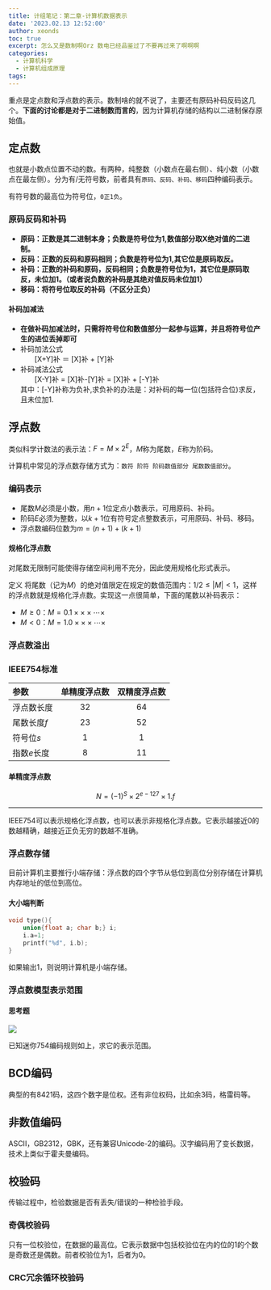 ```yaml
---
title: 计组笔记：第二章-计算机数据表示
date: '2023.02.13 12:52:00'
author: xeonds
toc: true
excerpt: 怎么又是数制啊Orz 数电已经品鉴过了不要再过来了啊啊啊
categories:
  - 计算机科学
  - 计算机组成原理
tags:
---
```


重点是定点数和浮点数的表示。数制啥的就不说了，主要还有原码补码反码这几个。**下面的讨论都是对于二进制数而言的**，因为计算机存储的结构以二进制保存原始值。

## 定点数

也就是小数点位置不动的数。有两种，纯整数（小数点在最右侧）、纯小数（小数点在最左侧）。分为有/无符号数，前者具有`原码、反码、补码、移码`四种编码表示。

有符号数的最高位为符号位，`0正1负`。

### 原码反码和补码

-   **原码：正数是其二进制本身；负数是符号位为1,数值部分取X绝对值的二进制。**
-   **反码：正数的反码和原码相同；负数是符号位为1,其它位是原码取反。**
-   **补码：正数的补码和原码，反码相同；负数是符号位为1，其它位是原码取反，未位加1。（或者说负数的补码是其绝对值反码未位加1）**
-   **移码：将符号位取反的补码（不区分正负）**

#### 补码加减法

-   **在做补码加减法时，只需将符号位和数值部分一起参与运算，并且将符号位产生的进位丢掉即可**
-   补码加法公式  
      [X+Y]补 ＝ [X]补 + [Y]补
-   补码减法公式  
      [X-Y]补 = [X]补-[Y]补 = [X]补 + [-Y]补  
    其中：[-Y]补称为负补,求负补的办法是：对补码的每一位(包括符合位)求反，且未位加1.

## 浮点数

类似科学计数法的表示法：$F=M\times 2^E$，$M$称为尾数，$E$称为阶码。

计算机中常见的浮点数存储方式为：`数符 阶符 阶码数值部分 尾数数值部分`。

### 编码表示

- 尾数$M$必须是小数，用$n+1$位定点小数表示，可用原码、补码。
- 阶码$E$必须为整数，以$k+1$位有符号定点整数表示，可用原码、补码、移码。
- 浮点数编码位数为$m=(n+1)+(k+1)$

#### 规格化浮点数

对尾数无限制可能使得存储空间利用不充分，因此使用规格化形式表示。

定义 将尾数（记为$M$）的绝对值限定在规定的数值范围内：$1/2 \leq |M| \lt 1$，这样的浮点数就是规格化浮点数。实现这一点很简单，下面的尾数以补码表示：

- $M \geq 0$：$M=0.1\times\times\times\cdots\times$
- $M \lt 0$：$M=1.0\times\times\times\cdots\times$

### 浮点数溢出

### IEEE754标准

|参数|单精度浮点数|双精度浮点数|
|:-|:-:|:-:|
|浮点数长度|32|64|
|尾数长度$f$|23|52|
|符号位$s$|1|1|
|指数$e$长度|8|11|

#### 单精度浮点数

$$
N=(-1)^S\times 2^{e-127}\times 1.f
$$

---

IEEE754可以表示规格化浮点数，也可以表示非规格化浮点数。它表示越接近0的数越精确，越接近正负无穷的数越不准确。

### 浮点数存储

目前计算机主要推行小端存储：浮点数的四个字节从低位到高位分别存储在计算机内存地址的低位到高位。

#### 大小端判断

```c
void type(){
    union{float a; char b;} i;
    i.a=1;
    printf("%d", i.b);
}
```

如果输出1，则说明计算机是小端存储。

### 浮点数模型表示范围

#### 思考题

![](IMG_20230215_115634.jpg)

已知迷你754编码规则如上，求它的表示范围。

## BCD编码

典型的有8421码，这四个数字是位权。还有非位权码，比如余3码，格雷码等。

## 非数值编码

ASCII，GB2312，GBK，还有兼容Unicode-2的编码。汉字编码用了变长数据，技术上类似于霍夫曼编码。

## 校验码

传输过程中，检验数据是否有丢失/错误的一种检验手段。

### 奇偶校验码

只有一位校验位，在数据的最高位。它表示数据中包括校验位在内的位的1的个数是奇数还是偶数。前者校验位为1，后者为0。

### CRC冗余循环校验码